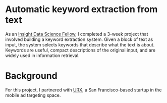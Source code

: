 Automatic keyword extraction from text
=======================================

As an [Insight Data Science Fellow](http://insightdatascience.com/), I completed a 3-week project that involved building a keyword extraction system. Given a block of text as input, the system selects keywords that describe what the text is about. Keywords are useful, compact descriptions of the original input, and are widely used in information retrieval. 

# Background

For this project, I partnered with [URX](http://urx.com/), a San Francisco-based startup in the mobile ad targeting space.  

